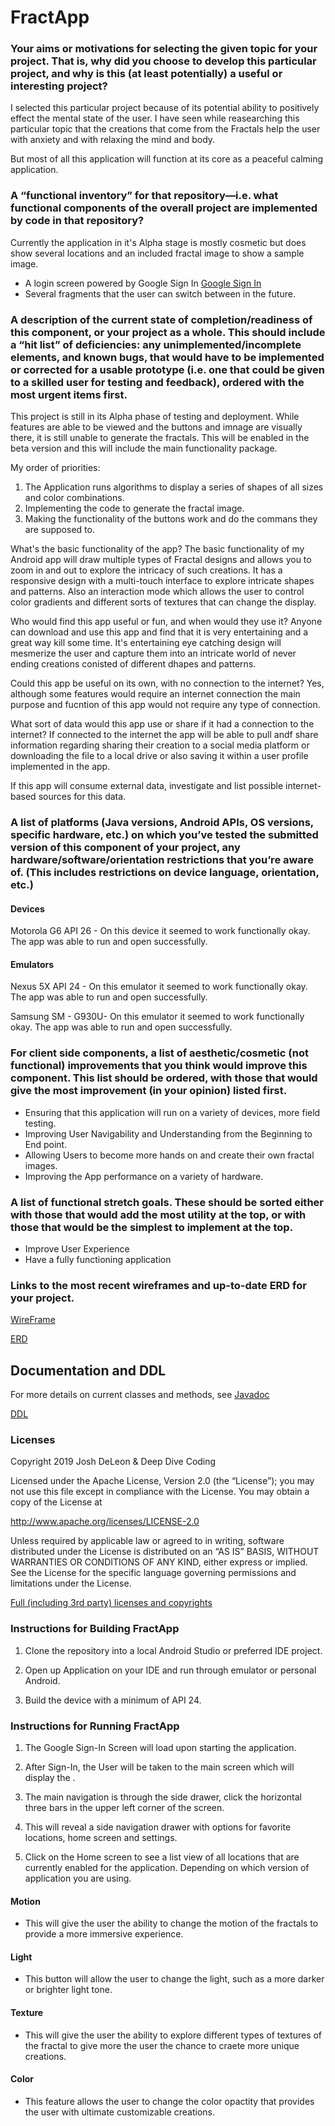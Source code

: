 # FractApp



### Your aims or motivations for selecting the given topic for your project. That is, why did you choose to develop this particular project, and why is this (at least potentially) a useful or interesting project?

I selected this particular project because of its potential ability to positively effect the mental state of the user. I have seen while reasearching this particular topic that the creations that come from the Fractals help the user with anxiety and with relaxing the mind and body.  

But most of all this application will function at its core as a peaceful calming application.

### A “functional inventory” for that repository—i.e. what functional components of the overall project are implemented by code in that repository?

  Currently the application in it's Alpha stage is mostly cosmetic but does show several locations and an included fractal image to show a sample image. 
- A login screen powered by Google Sign In [Google Sign In](https://github.com/googlesamples/google-services/tree/master/android/signin)
- Several fragments that the user can switch between in the future.  

### A description of the current state of completion/readiness of this component, or your project as a whole. This should include a “hit list” of deficiencies: any unimplemented/incomplete elements, and known bugs, that would have to be implemented or corrected for a usable prototype (i.e. one that could be given to a skilled user for testing and feedback), ordered with the most urgent items first.

This project is still in its Alpha phase of testing and deployment. While features are able to be viewed and the buttons and imnage are visually there, it is still unable to generate the fractals. This will be enabled in the beta version and this will include the main functionality package.

My order of priorities:
1. The Application runs algorithms to display a series of shapes of all sizes and color combinations.
2. Implementing the code to generate the fractal image.
3. Making the functionality of the buttons work and do the commans they are supposed to. 

What's the basic functionality of the app? The basic functionality of my Android app will draw multiple types of Fractal designs and allows you to zoom in and out to explore the intricacy of such creations. It has a responsive design with a multi-touch interface to explore intricate shapes and patterns. Also an interaction mode which allows the user to control color gradients and different sorts of textures that can change the display. 

Who would find this app useful or fun, and when would they use it? Anyone can download and use this app and find that it is very entertaining and a great way kill some time. It's entertaining eye catching design will mesmerize the user and capture them into an intricate world of never ending creations conisted of different dhapes and patterns.

Could this app be useful on its own, with no connection to the internet? Yes, although some features would require an internet connection the main purpose and fucntion of this app would not require any type of connection.

What sort of data would this app use or share if it had a connection to the internet? If connected to the internet the app will be able to pull andf share information regarding sharing their creation to a social media platform or downloading the file to a local drive or also saving it within a user profile implemented in the app. 

If this app will consume external data, investigate and list possible internet-based sources for this data.

### A list of platforms (Java versions, Android APIs, OS versions, specific hardware, etc.) on which you’ve tested the submitted version of this component of your project, any hardware/software/orientation restrictions that you’re aware of. (This includes restrictions on device language, orientation, etc.)

#### Devices

Motorola G6 API 26 - On this device it seemed to work functionally okay. The app was able to run and open successfully.

#### Emulators

Nexus 5X API 24 - On this emulator it seemed to work functionally okay. The app was able to run and open successfully.

Samsung SM - G930U- On this emulator it seemed to work functionally okay. The app was able to run and open successfully.

### For client side components, a list of aesthetic/cosmetic (not functional) improvements that you think would improve this component. This list should be ordered, with those that would give the most improvement (in your opinion) listed first.

- Ensuring that this application will run on a variety of devices, more field testing. 
- Improving User Navigability and Understanding from the Beginning to End point.
- Allowing Users to become more hands on and create their own fractal images.
- Improving the App performance on a variety of hardware. 

### A list of functional stretch goals. These should be sorted either with those that would add the most utility at the top, or with those that would be the simplest to implement at the top.

- Improve User Experience
- Have a fully functioning application

### Links to the most recent wireframes and up-to-date ERD for your project.

[WireFrame](WireFrame.png)

[ERD](TheRealERD.pdf)

## Documentation and DDL
For more details on current classes and methods, see [Javadoc](docs/api/)

[DDL](docs/api/ddl.md)

### Licenses

Copyright 2019 Josh DeLeon & Deep Dive Coding

Licensed under the Apache License, Version 2.0 (the “License”); you may not use this file except in compliance with the License. You may obtain a copy of the License at

http://www.apache.org/licenses/LICENSE-2.0

Unless required by applicable law or agreed to in writing, software distributed under the License is distributed on an “AS IS” BASIS, WITHOUT WARRANTIES OR CONDITIONS OF ANY KIND, either express or implied. See the License for the specific language governing permissions and limitations under the License.

[Full (including 3rd party) licenses and copyrights](https://github.com/teamabqwifinder/ABQ-WiFinder-Pre-Planning/blob/master/Copyright.md)

### Instructions for Building FractApp

1. Clone the repository into a local Android Studio or preferred IDE project.

2. Open up Application on your IDE and run through emulator or personal Android.

3. Build the device with a minimum of API 24. 

### Instructions for Running FractApp

1. The Google Sign-In Screen will load upon starting the application.

2. After Sign-In, the User will be taken to the main screen which will display the .

3. The main navigation is through the side drawer, click the horizontal three bars in the upper left corner of the screen.

4. This will reveal a side navigation drawer with options for favorite locations, home screen and settings.

5. Click on the Home screen to see a list view of all locations that are currently enabled for the application. Depending on which version of application you are using.

#### Motion

- This will give the user the ability to change the motion of the fractals to provide a more immersive experience. 

#### Light

- This button will allow the user to change the light, such as a more darker or brighter light tone.

#### Texture

- This will give the user the ability to explore different types of textures of the fractal to give more the user the chance to craete more unique creations. 

#### Color

- This feature allows the user to change the color opactity that provides the user with ultimate customizable creations.

